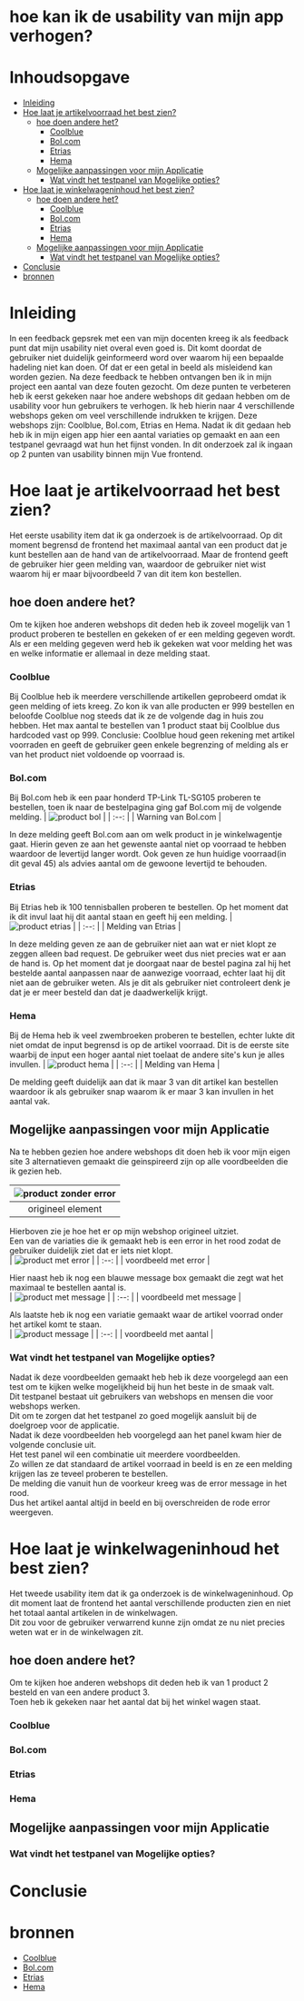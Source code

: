 # hoe kan ik de usability van mijn app verhogen?
# Inhoudsopgave

- [Inleiding](#inleiding)
- [Hoe laat je artikelvoorraad het best zien?](#hoe-laat-je-artikelvoorraad-het-best-zien)
  * [hoe doen andere het?](#hoe-doen-andere-het)
    + [Coolblue](#coolblue)
    + [Bol.com](#bolcom)
    + [Etrias](#etrias)
    + [Hema](#hema)
  * [Mogelijke aanpassingen voor mijn Applicatie](#mogelijke-aanpassingen-voor-mijn-applicatie)
    + [Wat vindt het testpanel van Mogelijke opties?](#wat-vindt-het-testpanel-van-mogelijke-opties)
- [Hoe laat je winkelwageninhoud het best zien?](#hoe-laat-je-winkelwageninhoud-het-best-zien)
  * [hoe doen andere het?](#hoe-doen-andere-het-1)
    + [Coolblue](#coolblue-1)
    + [Bol.com](#bolcom-1)
    + [Etrias](#etrias-1)
    + [Hema](#hema-1)
  * [Mogelijke aanpassingen voor mijn Applicatie](#mogelijke-aanpassingen-voor-mijn-applicatie-1)
    + [Wat vindt het testpanel van Mogelijke opties?](#wat-vindt-het-testpanel-van-mogelijke-opties-1)
- [Conclusie](#conclusie)
- [bronnen](#bronnen)

# Inleiding
In een feedback gepsrek met een van mijn docenten kreeg ik als feedback punt dat mijn usability niet overal even goed is.
Dit komt doordat de gebruiker niet duidelijk geinformeerd word over waarom hij een bepaalde hadeling niet kan doen.
Of dat er een getal in beeld als misleidend kan worden gezien. Na deze feedback te hebben ontvangen ben ik in mijn project een aantal van deze fouten gezocht.
Om deze punten te verbeteren heb ik eerst gekeken naar hoe andere webshops dit gedaan hebben om de usability voor hun gebruikers te verhogen.
Ik heb hierin naar 4 verschillende webshops geken om veel verschillende indrukken te krijgen. Deze webshops zijn: Coolblue, Bol.com, Etrias en Hema.
Nadat ik dit gedaan heb heb ik in mijn eigen app hier een aantal variaties op gemaakt en aan een testpanel gevraagd wat hun het fijnst vonden.
In dit onderzoek zal ik ingaan op 2 punten van usability binnen mijn Vue frontend.

# Hoe laat je artikelvoorraad het best zien?  
Het eerste usability item dat ik ga onderzoek is de artikelvoorraad.
Op dit moment begrensd de frontend het maximaal aantal van een product dat je kunt bestellen aan de hand van de artikelvoorraad.
Maar de frontend geeft de gebruiker hier geen melding van, waardoor de gebruiker niet wist waarom hij er maar bijvoordbeeld 7 van dit item kon bestellen.

## hoe doen andere het?
Om te kijken hoe anderen webshops dit deden heb ik zoveel mogelijk van 1 product proberen te bestellen en gekeken of er een melding gegeven wordt.
Als er een melding gegeven werd heb ik gekeken wat voor melding het was en welke informatie er allemaal in deze melding staat.

### Coolblue
Bij Coolblue heb ik meerdere verschillende artikellen geprobeerd omdat ik geen melding of iets kreeg.
Zo kon ik van alle producten er 999 bestellen en beloofde Coolblue nog steeds dat ik ze de volgende dag in huis zou hebben.
Het max aantal te bestellen van 1 product staat bij Coolblue dus hardcoded vast op 999.
Conclusie: Coolblue houd geen rekening met artikel voorraden en geeft de gebruiker geen enkele begrenzing of melding als er van het product niet voldoende op voorraad is.

### Bol.com
Bij Bol.com heb ik een paar honderd TP-Link TL-SG105 proberen te bestellen, toen ik naar de bestelpagina ging gaf Bol.com mij de volgende melding.
| ![product bol](https://user-images.githubusercontent.com/84378377/171406511-a852b4a5-7724-46d8-acbf-f502294ce21c.png) |
| :--: |
| Warning van Bol.com |

In deze melding geeft Bol.com aan om welk product in je winkelwagentje gaat.
Hierin geven ze aan het gewenste aantal niet op voorraad te hebben waardoor de levertijd langer wordt. Ook geven ze hun huidige voorraad(in dit geval 45) als advies aantal om de gewoone levertijd te behouden.

### Etrias
Bij Etrias heb ik 100 tennisballen proberen te bestellen. Op het moment dat ik dit invul laat hij dit aantal staan en geeft hij een melding.
| ![product etrias](https://user-images.githubusercontent.com/84378377/171806678-ea9321a2-2e09-439e-aa58-0cf36b62351a.png) |
| :--: |
| Melding van Etrias |

In deze melding geven ze aan de gebruiker niet aan wat er niet klopt ze zeggen alleen bad request. De gebruiker weet dus niet precies wat er aan de hand is.
Op het moment dat je doorgaat naar de bestel pagina zal hij het bestelde aantal aanpassen naar de aanwezige voorraad, echter laat hij dit niet aan de gebruiker weten.
Als je dit als gebruiker niet controleert denk je dat je er meer besteld dan dat je daadwerkelijk krijgt.

### Hema  
Bij de Hema heb ik veel zwembroeken proberen te bestellen, echter lukte dit niet omdat de input begrensd is op de artikel voorraad.
Dit is de eerste site waarbij de input een hoger aantal niet toelaat de andere site's kun je alles invullen.
| ![product hema](https://user-images.githubusercontent.com/84378377/171809187-60ffd5d7-0b49-4938-8a6f-8da246b8033e.png) |
| :--: |
| Melding van Hema |

De melding geeft duidelijk aan dat ik maar 3 van dit artikel kan bestellen waardoor ik als gebruiker snap waarom ik er maar 3 kan invullen in het aantal vak.

## Mogelijke aanpassingen voor mijn Applicatie   
Na te hebben gezien hoe andere webshops dit doen heb ik voor mijn eigen site 3 alternatieven gemaakt die geinspireerd zijn op alle voordbeelden die ik gezien heb.   

| ![product zonder error](https://user-images.githubusercontent.com/84378377/172813589-e6d076eb-810d-4b71-9cf6-717b3ed410aa.png) |
| :--: |
| origineel element |   

Hierboven zie je hoe het er op mijn webshop origineel uitziet.   
Een van de variaties die ik gemaakt heb is een error in het rood zodat de gebruiker duidelijk ziet dat er iets niet klopt.   
| ![product met error](https://user-images.githubusercontent.com/84378377/172814375-1e8e1e0c-6e49-4506-be47-1d82ae4a67ac.png) |
| :--: |
| voordbeeld met error |   
   
Hier naast heb ik nog een blauwe message box gemaakt die zegt wat het maximaal te bestellen aantal is.   
| ![product met message](https://user-images.githubusercontent.com/84378377/172814826-798a2dbf-6f58-49f0-9d37-b5ae669c010b.png) |
| :--: |
| voordbeeld met message |   
   
Als laatste heb ik nog een variatie gemaakt waar de artikel voorrad onder het artikel komt te staan.   
| ![product message](https://user-images.githubusercontent.com/84378377/172814844-eaeb2616-fc2a-48a0-93aa-55f1ae01de78.png) |
| :--: |
| voordbeeld met aantal |  

### Wat vindt het testpanel van Mogelijke opties?   
Nadat ik deze voordbeelden gemaakt heb heb ik deze voorgelegd aan een test om te kijken welke mogelijkheid bij hun het beste in de smaak valt.   
Dit testpanel bestaat uit gebruikers van webshops en mensen die voor webshops werken.   
Dit om te zorgen dat het testpanel zo goed mogelijk aansluit bij de doelgroep voor de applicatie.   
Nadat ik deze voordbeelden heb voorgelegd aan het panel kwam hier de volgende conclusie uit.   
Het test panel wil een combinatie uit meerdere voordbeelden.  
Zo willen ze dat standaard de artikel voorraad in beeld is en ze een melding krijgen las ze teveel proberen te bestellen.   
De melding die vanuit hun de voorkeur kreeg was de error message in het rood.   
Dus het artikel aantal altijd in beeld en bij overschreiden de rode error weergeven.   

# Hoe laat je winkelwageninhoud het best zien?   
Het tweede usability item dat ik ga onderzoek is de winkelwageninhoud. Op dit moment laat de frontend het aantal verschillende producten zien 
en niet het totaal aantal artikelen in de winkelwagen.   
Dit zou voor de gebruiker verwarrend kunne zijn omdat ze nu niet precies weten wat er in de winkelwagen zit.   

## hoe doen andere het?   
Om te kijken hoe anderen webshops dit deden heb ik van 1 product 2 besteld en van een andere product 3.   
Toen heb ik gekeken naar het aantal dat bij het winkel wagen staat.   

### Coolblue
### Bol.com
### Etrias
### Hema
## Mogelijke aanpassingen voor mijn Applicatie
### Wat vindt het testpanel van Mogelijke opties?
# Conclusie
# bronnen   
 - [Coolblue](https://www.coolblue.nl/)
 - [Bol.com](https://www.bol.com/nl/nl/)
 - [Etrias](https://www.etrias.nl/)
 - [Hema](https://www.hema.nl/)
